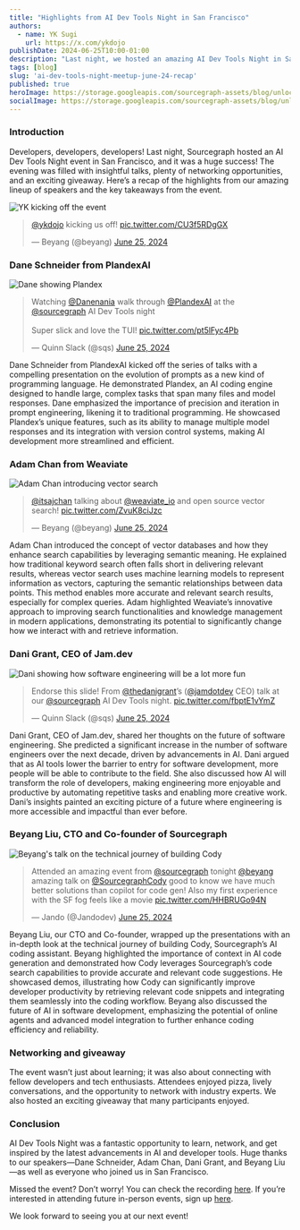 ```yaml
---
title: "Highlights from AI Dev Tools Night in San Francisco"
authors:
  - name: YK Sugi
    url: https://x.com/ykdojo
publishDate: 2024-06-25T10:00-01:00
description: "Last night, we hosted an amazing AI Dev Tools Night in San Francisco, where industry experts shared insights on AI coding engines, vector databases, the future of software engineering, and AI-assisted coding. Attendees enjoyed engaging talks, networking opportunities, and an exciting giveaway. Check out the highlights and key takeaways from this inspiring event!"
tags: [blog]
slug: 'ai-dev-tools-night-meetup-june-24-recap'
published: true
heroImage: https://storage.googleapis.com/sourcegraph-assets/blog/unlocking-open-source-potential-ai-dev-tools-night-event-og.png
socialImage: https://storage.googleapis.com/sourcegraph-assets/blog/unlocking-open-source-potential-ai-dev-tools-night-event-og.png
---
```


### Introduction

Developers, developers, developers! Last night, Sourcegraph hosted an AI Dev Tools Night event in San Francisco, and it was a huge success! The evening was filled with insightful talks, plenty of networking opportunities, and an exciting giveaway. Here’s a recap of the highlights from our amazing lineup of speakers and the key takeaways from the event.

![YK kicking off the event](https://pbs.twimg.com/media/GQ4Y7e5aQAAzn-J?format=jpg&name=large)

<blockquote class="twitter-tweet"><p lang="en" dir="ltr"><a href="https://twitter.com/ykdojo?ref_src=twsrc%5Etfw">@ykdojo</a> kicking us off! <a href="https://t.co/CU3f5RDgGX">pic.twitter.com/CU3f5RDgGX</a></p>&mdash; Beyang (@beyang) <a href="https://twitter.com/beyang/status/1805407914582237469?ref_src=twsrc%5Etfw">June 25, 2024</a></blockquote> <script async src="https://platform.twitter.com/widgets.js" charset="utf-8"></script>

### Dane Schneider from PlandexAI

![Dane showing Plandex](https://pbs.twimg.com/media/GQ4dEukbwAIr23C?format=jpg&name=large)

<blockquote class="twitter-tweet"><p lang="en" dir="ltr">Watching <a href="https://twitter.com/Danenania?ref_src=twsrc%5Etfw">@Danenania</a> walk through <a href="https://twitter.com/PlandexAI?ref_src=twsrc%5Etfw">@PlandexAI</a> at the <a href="https://twitter.com/sourcegraph?ref_src=twsrc%5Etfw">@sourcegraph</a> AI Dev Tools night<br/><br/>Super slick and love the TUI! <a href="https://t.co/pt5lFyc4Pb">pic.twitter.com/pt5lFyc4Pb</a></p>&mdash; Quinn Slack (@sqs) <a href="https://twitter.com/sqs/status/1805412472255660369?ref_src=twsrc%5Etfw">June 25, 2024</a></blockquote> <script async src="https://platform.twitter.com/widgets.js" charset="utf-8"></script>

Dane Schneider from PlandexAI kicked off the series of talks with a compelling presentation on the evolution of prompts as a new kind of programming language. He demonstrated Plandex, an AI coding engine designed to handle large, complex tasks that span many files and model responses. Dane emphasized the importance of precision and iteration in prompt engineering, likening it to traditional programming. He showcased Plandex’s unique features, such as its ability to manage multiple model responses and its integration with version control systems, making AI development more streamlined and efficient.

### Adam Chan from Weaviate

![Adam Chan introducing vector search](https://pbs.twimg.com/media/GQ4f_dKbwAA8VDo?format=jpg&name=medium)

<blockquote class="twitter-tweet"><p lang="en" dir="ltr"><a href="https://twitter.com/itsajchan?ref_src=twsrc%5Etfw">@itsajchan</a> talking about <a href="https://twitter.com/weaviate_io?ref_src=twsrc%5Etfw">@weaviate_io</a> and open source vector search! <a href="https://t.co/ZvuK8ciJzc">pic.twitter.com/ZvuK8ciJzc</a></p>&mdash; Beyang (@beyang) <a href="https://twitter.com/beyang/status/1805415679455281230?ref_src=twsrc%5Etfw">June 25, 2024</a></blockquote> <script async src="https://platform.twitter.com/widgets.js" charset="utf-8"></script>

Adam Chan introduced the concept of vector databases and how they enhance search capabilities by leveraging semantic meaning. He explained how traditional keyword search often falls short in delivering relevant results, whereas vector search uses machine learning models to represent information as vectors, capturing the semantic relationships between data points. This method enables more accurate and relevant search results, especially for complex queries. Adam highlighted Weaviate’s innovative approach to improving search functionalities and knowledge management in modern applications, demonstrating its potential to significantly change how we interact with and retrieve information.

### Dani Grant, CEO of Jam.dev

![Dani showing how software engineering will be a lot more fun](https://pbs.twimg.com/media/GQ4psC2bwAA86yS?format=jpg&name=large)

<blockquote class="twitter-tweet"><p lang="en" dir="ltr">Endorse this slide! From <a href="https://twitter.com/thedanigrant?ref_src=twsrc%5Etfw">@thedanigrant</a>’s (<a href="https://twitter.com/jamdotdev?ref_src=twsrc%5Etfw">@jamdotdev</a> CEO) talk at our <a href="https://twitter.com/sourcegraph?ref_src=twsrc%5Etfw">@sourcegraph</a> AI Dev Tools night. <a href="https://t.co/fbptE1vYmZ">pic.twitter.com/fbptE1vYmZ</a></p>&mdash; Quinn Slack (@sqs) <a href="https://twitter.com/sqs/status/1805426343485784324?ref_src=twsrc%5Etfw">June 25, 2024</a></blockquote> <script async src="https://platform.twitter.com/widgets.js" charset="utf-8"></script>

Dani Grant, CEO of Jam.dev, shared her thoughts on the future of software engineering. She predicted a significant increase in the number of software engineers over the next decade, driven by advancements in AI. Dani argued that as AI tools lower the barrier to entry for software development, more people will be able to contribute to the field. She also discussed how AI will transform the role of developers, making engineering more enjoyable and productive by automating repetitive tasks and enabling more creative work. Dani’s insights painted an exciting picture of a future where engineering is more accessible and impactful than ever before.

### Beyang Liu, CTO and Co-founder of Sourcegraph

![Beyang's talk on the technical journey of building Cody](https://pbs.twimg.com/media/GQ48ptEa0AAIwy4?format=jpg&name=large)

<blockquote class="twitter-tweet"><p lang="en" dir="ltr">Attended an amazing event from <a href="https://twitter.com/sourcegraph?ref_src=twsrc%5Etfw">@sourcegraph</a> tonight <a href="https://twitter.com/beyang?ref_src=twsrc%5Etfw">@beyang</a> amazing talk on <a href="https://twitter.com/SourcegraphCody?ref_src=twsrc%5Etfw">@SourcegraphCody</a> good to know we have much better solutions than copilot for code gen! Also my first experience with the SF fog feels like a movie <a href="https://t.co/HHBRUGo94N">pic.twitter.com/HHBRUGo94N</a></p>&mdash; Jando (@Jandodev) <a href="https://twitter.com/Jandodev/status/1805447193081561405?ref_src=twsrc%5Etfw">June 25, 2024</a></blockquote> <script async src="https://platform.twitter.com/widgets.js" charset="utf-8"></script>

Beyang Liu, our CTO and Co-founder, wrapped up the presentations with an in-depth look at the technical journey of building Cody, Sourcegraph’s AI coding assistant. Beyang highlighted the importance of context in AI code generation and demonstrated how Cody leverages Sourcegraph’s code search capabilities to provide accurate and relevant code suggestions. He showcased demos, illustrating how Cody can significantly improve developer productivity by retrieving relevant code snippets and integrating them seamlessly into the coding workflow. Beyang also discussed the future of AI in software development, emphasizing the potential of online agents and advanced model integration to further enhance coding efficiency and reliability.

### Networking and giveaway

The event wasn’t just about learning; it was also about connecting with fellow developers and tech enthusiasts. Attendees enjoyed pizza, lively conversations, and the opportunity to network with industry experts. We also hosted an exciting giveaway that many participants enjoyed.

### Conclusion

AI Dev Tools Night was a fantastic opportunity to learn, network, and get inspired by the latest advancements in AI and developer tools. Huge thanks to our speakers—Dane Schneider, Adam Chan, Dani Grant, and Beyang Liu—as well as everyone who joined us in San Francisco.

Missed the event? Don’t worry! You can check the recording [here](https://youtu.be/LRF1QEmr2io). If you’re interested in attending future in-person events, sign up [here](https://lu.ma/sourcegraph).

We look forward to seeing you at our next event!